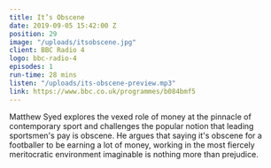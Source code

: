 ```yaml
---
title: It’s Obscene
date: 2019-09-05 15:42:00 Z
position: 29
image: "/uploads/itsobscene.jpg"
client: BBC Radio 4
logo: bbc-radio-4
episodes: 1
run-time: 28 mins
listen: "/uploads/its-obscene-preview.mp3"
link: https://www.bbc.co.uk/programmes/b084bmf5
---
```


Matthew Syed explores the vexed role of money at the pinnacle of contemporary sport and challenges the popular notion that leading sportsmen's pay is obscene. He argues that saying it's obscene for a footballer to be earning a lot of money, working in the most fiercely meritocratic environment imaginable is nothing more than prejudice.